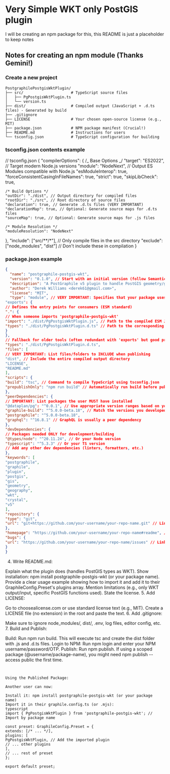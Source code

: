 # Very Simple WKT only PostGIS plugin

I will be creating an npm package for this, this README is just a placeholder to keep notes

## Notes for creating an npm module (Thanks Gemini!)

### Create a new project

```
PostgraphilePostgisWktPlugin/
├── src/                     # TypeScript source files
│   ├── PgPostgisWktPlugin.ts
│   └── version.ts
├── dist/                    # Compiled output (JavaScript + .d.ts files) - Generated by build
├── .gitignore
├── LICENSE                  # Your chosen open-source license (e.g., MIT)
├── package.json             # NPM package manifest (Crucial!)
├── README.md                # Instructions for users
└── tsconfig.json            # TypeScript configuration for building
```

### tsconfig.json contents example

// tsconfig.json
{
"compilerOptions": {
/_ Base Options _/
"target": "ES2022", // Target modern Node.js versions
"module": "NodeNext", // Output ES Modules compatible with Node.js
"esModuleInterop": true,
"forceConsistentCasingInFileNames": true,
"strict": true,
"skipLibCheck": true,

    /* Build Options */
    "outDir": "./dist", // Output directory for compiled files
    "rootDir": "./src", // Root directory of source files
    "declaration": true, // Generate .d.ts files (VERY IMPORTANT)
    "declarationMap": true, // Optional: Generate source maps for .d.ts files
    "sourceMap": true, // Optional: Generate source maps for .js files

    /* Module Resolution */
    "moduleResolution": "NodeNext"

},
"include": ["src/**/*"], // Only compile files in the src directory
"exclude": ["node_modules", "dist"] // Don't include these in compilation
}

### package.json example



```json
{
  "name": "postgraphile-postgis-wkt",
  "version": "0.1.0", // Start with an initial version (follow Semantic Versioning)
  "description": "A PostGraphile v5 plugin to handle PostGIS geometry/geography types as WKT strings.",
  "author": "Derek Williams <derek61@gmail.com>",
  "license": "MIT",
  "type": "module", // VERY IMPORTANT: Specifies that your package uses ES Modules
"exports": {
// Defines the entry points for consumers (ESM standard)
".": {
// When someone imports 'postgraphile-postgis-wkt'
"import": "./dist/PgPostgisWktPlugin.js", // Path to the compiled ESM JavaScript file
"types": "./dist/PgPostgisWktPlugin.d.ts" // Path to the corresponding type definition
}
},
// Fallback for older tools (often redundant with 'exports' but good practice)
"types": "./dist/PgPostgisWktPlugin.d.ts",
"files": [
// VERY IMPORTANT: List files/folders to INCLUDE when publishing
"dist", // Include the entire compiled output directory
"LICENSE",
"README.md"
],
"scripts": {
"build": "tsc", // Command to compile TypeScript using tsconfig.json
"prepublishOnly": "npm run build" // Automatically run build before publishing
},
"peerDependencies": {
// IMPORTANT: List packages the user MUST have installed
"@dataplan/pg": "^0.0.1", // Use appropriate version ranges based on your testing
"graphile-build": "^5.0.0-beta.18", // Match the versions you developed against
"postgraphile": "^5.0.0-beta.18",
"graphql": "^16.8.1" // GraphQL is usually a peer dependency
},
"devDependencies": {
// Packages needed ONLY for development/building
"@types/node": "^20.11.24", // Or your Node version
"typescript": "^5.3.3" // Or your TS version
// Add any other dev dependencies (linters, formatters, etc.)
},
"keywords": [
"postgraphile",
"graphile",
"plugin",
"postgis",
"gis",
"geometry",
"geography",
"wkt",
"crystal",
"v5"
],
"repository": {
"type": "git",
"url": "git+https://github.com/your-username/your-repo-name.git" // Link to your Git repo
},
"homepage": "https://github.com/your-username/your-repo-name#readme", // Link to repo/docs
"bugs": {
"url": "https://github.com/your-username/your-repo-name/issues" // Link to issue tracker
}
}
```

4. Write README.md:

Explain what the plugin does (handles PostGIS types as WKT).
Show installation: npm install postgraphile-postgis-wkt (or your package name).
Provide a clear usage example showing how to import it and add it to their GraphileConfig.Preset's plugins array.
Mention limitations (e.g., only WKT output/input, specific PostGIS functions used).
State the license.
5. Add LICENSE:

Go to choosealicense.com or use standard license text (e.g., MIT).
Create a LICENSE file (no extension) in the root and paste the text.
6. Add .gitignore:

Make sure to ignore node_modules/, dist/, .env, log files, editor config, etc.
7. Build and Publish:

Build: Run npm run build. This will execute tsc and create the dist folder with .js and .d.ts files.
Login to NPM: Run npm login and enter your NPM username/password/OTP.
Publish: Run npm publish.
If using a scoped package (@username/package-name), you might need npm publish --access public the first time.
```

```

```

Using the Published Package:

Another user can now:

Install it: npm install postgraphile-postgis-wkt (or your package name)
Import it in their graphile.config.ts (or .mjs):
typescript
import { PgPostgisWktPlugin } from 'postgraphile-postgis-wkt'; // Import by package name

const preset: GraphileConfig.Preset = {
extends: [/* ... */],
plugins: [
PgPostgisWktPlugin, // Add the imported plugin
// ... other plugins
],
// ... rest of preset
};

export default preset;

```

```
